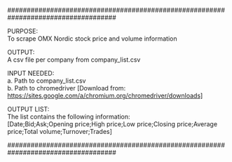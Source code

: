 ####################################################################################

PURPOSE: <br />
To scrape OMX Nordic stock price and volume information <br />

OUTPUT: <br />
A csv file per company from company_list.csv <br />


INPUT NEEDED: <br />
a. Path to company_list.csv <br />
b. Path to chromedriver [Download from: https://sites.google.com/a/chromium.org/chromedriver/downloads] <br />

OUTPUT LIST: <br />
The list contains the following information: <br />
[Date;Bid;Ask;Opening price;High price;Low price;Closing price;Average price;Total volume;Turnover;Trades]


####################################################################################
